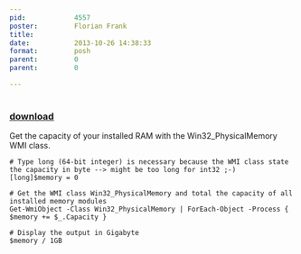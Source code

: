 ```yaml
---
pid:            4557
poster:         Florian Frank
title:          
date:           2013-10-26 14:38:33
format:         posh
parent:         0
parent:         0

---
```


# 

### [download](4557.ps1)

Get the capacity of your installed RAM with the Win32_PhysicalMemory WMI class.

```posh
# Type long (64-bit integer) is necessary because the WMI class state the capacity in byte --> might be too long for int32 ;-)
[long]$memory = 0

# Get the WMI class Win32_PhysicalMemory and total the capacity of all installed memory modules
Get-WmiObject -Class Win32_PhysicalMemory | ForEach-Object -Process { $memory += $_.Capacity }

# Display the output in Gigabyte
$memory / 1GB
```
